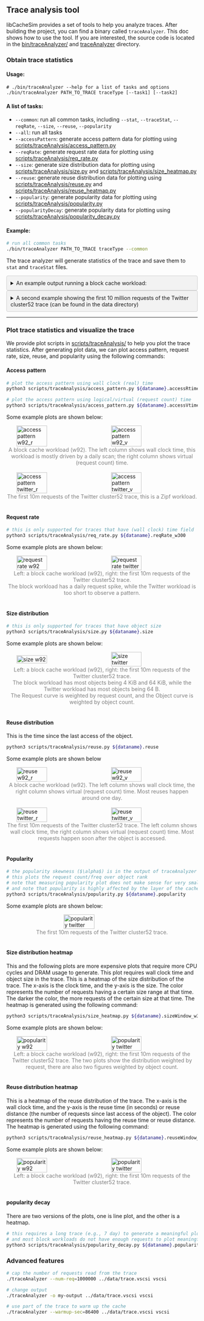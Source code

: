 
## Trace analysis tool
libCacheSim provides a set of tools to help you analyze traces. After building the project, you can find a binary called `traceAnalyzer`.
This doc shows how to use the tool.
If you are interested, the source code is located in the [bin/traceAnalyzer/](/libCacheSim/bin/traceAnalyzer) and [traceAnalyzer](/libCacheSim/traceAnalyzer) directory.

### Obtain trace statistics
#### Usage: 
```
# ./bin/traceAnalyzer --help for a list of tasks and options
./bin/traceAnalyzer PATH_TO_TRACE traceType [--task1] [--task2]
```

#### A list of tasks:
* `--common`: run all common tasks, including `--stat`, `--traceStat`, `--reqRate`, `--size`, `--reuse`, `--popularity`
* `--all`: run all tasks
* `--accessPattern`: generate access pattern data for plotting using [scripts/traceAnalysis/access_pattern.py](/scripts/traceAnalysis/access_pattern.py)
* `--reqRate`: generate request rate data for plotting using [scripts/traceAnalysis/req_rate.py](/scripts/traceAnalysis/req_rate.py)
* `--size`: generate size distribution data for plotting using [scripts/traceAnalysis/size.py](/scripts/traceAnalysis/size.py) and [scripts/traceAnalysis/size_heatmap.py](/scripts/traceAnalysis/size_heatmap.py)
* `--reuse`: generate reuse distribution data for plotting using [scripts/traceAnalysis/reuse.py](/scripts/traceAnalysis/reuse.py) and [scripts/traceAnalysis/reuse_heatmap.py](/scripts/traceAnalysis/reuse_heatmap.py)
* `--popularity`: generate popularity data for plotting using [scripts/traceAnalysis/popularity.py](/scripts/traceAnalysis/popularity.py)
* `--popularityDecay`: generate popularity data for plotting using [scripts/traceAnalysis/popularity_decay.py](/scripts/traceAnalysis/popularity_decay.py)

#### Example: 
```bash
# run all common tasks
./bin/traceAnalyzer PATH_TO_TRACE traceType --common
```

The trace analyzer will generate statistics of the trace and save them to `stat` and `traceStat` files.


<details>
  <summary style="background-color: #f2f2f2; padding: 10px; border: 1px solid #ccc; border-radius: 4px;">An example output running a block cache workload:</summary>

    dat: w92.oracleGeneral.bin.zst
    number of requests: 4284658, number of objects: 606386
    number of req GiB: 133.5165, number of obj GiB: 21.7219
    compulsory miss ratio (req/byte): 0.1415/0.1627
    object size weighted by req/obj: 33459/38463
    frequency mean: 7.0659
    time span: 609774(7.0576 day)
    request rate min 0.5400 req/s, max 257.7533 req/s, window 300s
    object rate min 0.1333 obj/s, max 256.6933 obj/s, window 300s
    X-hit (number of obj accessed X times): 5720(0.0094), 4813(0.0079), 4514(0.0074), 5044(0.0083), 34919(0.0576), 529106(0.8726), 2551(0.0042), 2161(0.0036), 
    freq (fraction) of the most popular obj: 74030(0.0173), 74007(0.0173), 59484(0.0139), 39656(0.0093), 27403(0.0064), 27391(0.0064), 21380(0.0050), 19828(0.0046), 

</details>


<details>
  <summary style="background-color: #f2f2f2; padding: 10px; border: 1px solid #ccc; border-radius: 4px;">A second example showing the first 10 million requests of the Twitter cluster52 trace (can be found in the data directory)
</summary>

    dat: ../data/twitter_cluster52_10m.csv
    number of requests: 10000000, number of objects: 897664
    number of req GiB: 1.8806, number of obj GiB: 0.1627
    compulsory miss ratio (req/byte): 0.0898/0.0865
    object size weighted by req/obj: 201/194
    frequency mean: 11.1400
    time span: 5293(0.0613 day)
    write: 0(0), overwrite: 0(0), del:0(0)
    request rate min 1753.7533 req/s, max 1986.3433 req/s, window 300s
    object rate min 300.3567 obj/s, max 319.8633 obj/s, window 300s
    popularity: Zipf linear fitting slope=0.9472
    X-hit (number of obj accessed X times): 323699(0.3606), 218436(0.2433), 51516(0.0574), 128181(0.1428), 48785(0.0543), 25172(0.0280), 14606(0.0163), 14769(0.0165), 
    freq (fraction) of the most popular obj: 546563(0.0547), 365140(0.0365), 221311(0.0221), 190811(0.0191), 154037(0.0154), 151832(0.0152), 127070(0.0127), 98851(0.0099), 
</details>

----

### Plot trace statistics and visualize the trace
We provide plot scripts in [scripts/traceAnalysis/](/scripts/traceAnalysis/) to help you plot the trace statistics.
After generating plot data, we can plot access pattern, request rate, size, reuse, and popularity using the following commands:

#### Access pattern
```bash
# plot the access pattern using wall clock (real) time
python3 scripts/traceAnalysis/access_pattern.py ${dataname}.accessRtime

# plot the access pattern using logical/virtual (request count) time 
python3 scripts/traceAnalysis/access_pattern.py ${dataname}.accessVtime
```

Some example plots are shown below:
<div style="display: flex; justify-content: center; align-items: center;">
<img src="/doc/plot/w92_access_rt.svg" alt="access pattern w92_r" width="40%">
&nbsp;&nbsp;&nbsp;&nbsp;&nbsp;&nbsp;&nbsp;&nbsp;&nbsp;&nbsp;&nbsp;&nbsp;
<img src="/doc/plot/w92_access_vt.svg" alt="access pattern w92_v" width="40%">
</div>
<div style="text-align: center; color: grey;">
A block cache workload (w92). The left column shows wall clock time, this workload is mostly driven by a daily scan; the right column shows virtual (request count) time. 
</div>
<br>

<div style="display: flex; justify-content: center; align-items: center;">
<img src="/doc/plot/twitter_cluster52_10m_access_rt.svg" alt="access pattern twitter_r" width="40%">
&nbsp;&nbsp;&nbsp;&nbsp;&nbsp;&nbsp;&nbsp;&nbsp;&nbsp;&nbsp;&nbsp;&nbsp;
<img src="/doc/plot/twitter_cluster52_10m_access_vt.svg" alt="access pattern twitter_v" width="40%">
</div>
<div style="text-align: center; color: grey;">
The first 10m requests of the Twitter cluster52 trace, this is a Zipf workload. 
</div>
<br>



#### Request rate
```bash
# this is only supported for traces that have (wall clock) time field
python3 scripts/traceAnalysis/req_rate.py ${dataname}.reqRate_w300
```

Some example plots are shown below:
<div style="display: flex; justify-content: center; align-items: center;">
<img src="/doc/plot/w92_reqRate.svg" alt="request rate w92" width="40%">
&nbsp;&nbsp;&nbsp;&nbsp;&nbsp;&nbsp;&nbsp;&nbsp;&nbsp;&nbsp;&nbsp;&nbsp;
<img src="/doc/plot/twitter_cluster52_10m_reqRate.svg" alt="request rate twitter" width="40%">
</div>
<div style="text-align: center; color: grey;">
Left: a block cache workload (w92), right: the first 10m requests of the Twitter cluster52 trace. <br>
The block workload has a daily request spike, while the Twitter workload is too short to observe a pattern. 
</div>
<br>


#### Size distribution
```bash
# this is only supported for traces that have object size
python3 scripts/traceAnalysis/size.py ${dataname}.size
```

Some example plots are shown below:
<div style="display: flex; justify-content: center; align-items: center;">
<img src="/doc/plot/w92_size.svg" alt="size w92" width="40%">
&nbsp;&nbsp;&nbsp;&nbsp;&nbsp;&nbsp;&nbsp;&nbsp;&nbsp;&nbsp;&nbsp;&nbsp;
<img src="/doc/plot/twitter_cluster52_10m_size_log.svg" alt="size twitter" width="40%">
</div>
<div style="text-align: center; color: grey;">
Left: a block cache workload (w92), right: the first 10m requests of the Twitter cluster52 trace. <br>
The block workload has most objects being 4 KiB and 64 KiB, while the Twitter workload has most objects being 64 B. <br>
The Request curve is weighted by request count, and the Object curve is weighted by object count. 
</div>
<br>


#### Reuse distribution
This is the time since the last access of the object.

```bash
python3 scripts/traceAnalysis/reuse.py ${dataname}.reuse
```

Some example plots are shown below 
<div style="display: flex; justify-content: center; align-items: center;">
<img src="/doc/plot/w92_reuse_rt_log.svg" alt="reuse w92_r" width="40%">
&nbsp;&nbsp;&nbsp;&nbsp;&nbsp;&nbsp;&nbsp;&nbsp;&nbsp;&nbsp;&nbsp;&nbsp;
<img src="/doc/plot/w92_reuse_vt_log.svg" alt="reuse w92_v" width="40%">
</div>
<div style="text-align: center; color: grey;">
A block cache workload (w92). The left column shows wall clock time, the right column shows virtual (request count) time. Most reuses happen around one day.
</div>
<br>

<div style="display: flex; justify-content: center; align-items: center;">
<img src="/doc/plot/twitter_cluster52_10m_reuse_rt.svg" alt="reuse twitter_r" width="40%">
&nbsp;&nbsp;&nbsp;&nbsp;&nbsp;&nbsp;&nbsp;&nbsp;&nbsp;&nbsp;&nbsp;&nbsp;
<img src="/doc/plot/twitter_cluster52_10m_reuse_vt_log.svg" alt="reuse twitter_v" width="40%">
</div>

<div style="text-align: center; color: grey;">
The first 10m requests of the Twitter cluster52 trace. The left column shows wall clock time, the right column shows virtual (request count) time. Most requests happen soon after the object is accessed. 
</div>
<br>

#### Popularity
```bash
# the popularity skewness ($\alpha$) is in the output of traceAnalyzer
# this plots the request count/freq over object rank
# note that measuring popularity plot does not make sense for very small traces and some block workloads  
# and note that popularity is highly affected by the layer of the cache hierarchy
python3 scripts/traceAnalysis/popularity.py ${dataname}.popularity
```

Some example plots are shown below:
<div style="display: flex; justify-content: center; align-items: center;">
<img src="/doc/plot/twitter_cluster52_10m_pop_rank.svg" alt="popularity twitter" width="40%">
</div>
<div style="text-align: center; color: grey;">
The first 10m requests of the Twitter cluster52 trace. <br>
</div>
<br>





#### Size distribution heatmap
This and the following plots are more expensive plots that require more CPU cycles and DRAM usage to generate. 
This plot requires wall clock time and object size in the trace. 
This is a heatmap of the size distribution of the trace. The x-axis is the clock time, and the y-axis is the size. The color represents the number of requests having a certain size range at that time. The darker the color, the more requests of the certain size at that time. 
The heatmap is generated using the following command:

```bash
python3 scripts/traceAnalysis/size_heatmap.py ${dataname}.sizeWindow_w300
```

Some example plots are shown below:
<div style="display: flex; justify-content: center; align-items: center;">
<img src="/doc/plot/w92_size_heatmap_req.svg" alt="popularity w92" width="40%">
&nbsp;&nbsp;&nbsp;&nbsp;&nbsp;&nbsp;&nbsp;&nbsp;&nbsp;&nbsp;&nbsp;&nbsp;
<img src="/doc/plot/twitter_cluster52_10m_size_heatmap_req.svg" alt="popularity twitter" width="40%">
</div>
<div style="text-align: center; color: grey;">
Left: a block cache workload (w92), right: the first 10m requests of the Twitter cluster52 trace. The two plots show the distribution weighted by request, there are also two figures weighted by object count. <br>
</div>
<br>


#### Reuse distribution heatmap
This is a heatmap of the reuse distribution of the trace. The x-axis is the wall clock time, and the y-axis is the reuse time (in seconds) or reuse distance (the number of requests since last access of the object). The color represents the number of requests having the reuse time or reuse distance. 
The heatmap is generated using the following command:

```bash
python3 scripts/traceAnalysis/reuse_heatmap.py ${dataname}.reuseWindow_w300
```

Some example plots are shown below:
<div style="display: flex; justify-content: center; align-items: center;">
<img src="/doc/plot/w92_reuse_heatmap_vt.svg" alt="popularity w92" width="40%">
&nbsp;&nbsp;&nbsp;&nbsp;&nbsp;&nbsp;&nbsp;&nbsp;&nbsp;&nbsp;&nbsp;&nbsp;
<img src="/doc/plot/twitter_cluster52_10m_reuse_heatmap_vt.svg" alt="popularity twitter" width="40%">
</div>
<div style="text-align: center; color: grey;">
Left: a block cache workload (w92), right: the first 10m requests of the Twitter cluster52 trace. <br>
</div>
<br>


#### popularity decay
There are two versions of the plots, one is line plot, and the other is a heatmap.

```bash
# this requires a long trace (e.g., 7 day) to generate a meaningful plot
# and most block workloads do not have enough requests to plot meaningful popularity decay
python3 scripts/traceAnalysis/popularity_decay.py ${dataname}.popularityDecay_w300_obj
```

<!-- Some example plots are shown below:
<div style="display: flex; justify-content: center; align-items: center;">
<img src="/doc/plot/twitter_cluster52_10m_popularityDecayLineLog.svg" alt="popularity twitter" width="40%">
</div>
<div style="text-align: center; color: grey;">
Left: a block cache workload (w92), right: the first 10m requests of the Twitter cluster52 trace. <br>
The block workload has most objects being 4 KiB and 64 KiB, while the Twitter workload has most objects around 64 B. <br>
The Request curve is weighted by request count, and the Object curve is weighted by object count. 
</div>
<br> -->

### Advanced features 
```bash
# cap the number of requests read from the trace
./traceAnalyzer --num-req=1000000 ../data/trace.vscsi vscsi

# change output 
./traceAnalyzer -o my-output ../data/trace.vscsi vscsi

# use part of the trace to warm up the cache
./traceAnalyzer --warmup-sec=86400 ../data/trace.vscsi vscsi
```
